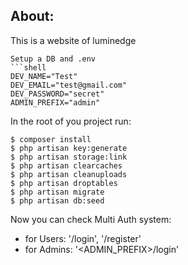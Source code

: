 
## About:

This is a website of luminedge


```
Setup a DB and .env
```shell
DEV_NAME="Test"
DEV_EMAIL="test@gmail.com"
DEV_PASSWORD="secret"
ADMIN_PREFIX="admin"
```
In the root of you project run:
```shell
$ composer install
$ php artisan key:generate
$ php artisan storage:link
$ php artisan clearcaches
$ php artisan cleanuploads
$ php artisan droptables
$ php artisan migrate
$ php artisan db:seed
```
Now you can check Multi Auth system:
* for Users: '/login', '/register'
* for Admins: '<ADMIN_PREFIX>/login'
